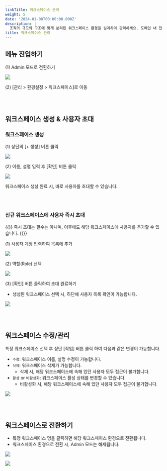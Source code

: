 ```yaml
---
linkTitle: 워크스페이스 관리
weight: 5
date: '2024-01-08T00:00:00.000Z'
description: |
  조직의 규모와 구조에 맞게 분리된 워크스페이스 환경을 설계하여 관리하세요. 도메인 내 전체 워크스페이스 생성, 관리가 가능합니다.
title: 워크스페이스 관리
---
```


## 메뉴 진입하기

(1) Admin 모드로 전환하기

![](/guides/admin/admin_mode/admin-mode-01-ko.png)

(2) \[관리 > 환경설정 > 워크스페이스]로 이동

<br> <br>

## 워크스페이스 생성 & 사용자 초대

### 워크스페이스 생성

(1) 상단의 \[+ 생성] 버튼 클릭

![](/guides/admin/workspaces/workspace-create-workspace-01-ko.png)

(2) 이름, 설명 입력 후 \[확인] 버튼 클릭

![](/guides/admin/workspaces/workspace-create-workspace-02-ko.png)

워크스페이스 생성 완료 시, 바로 사용자를 초대할 수 있습니다.

<br> <br>

### 신규 워크스페이스에 사용자 즉시 초대

{{<alert>}}
즉시 초대는 필수는 아니며, 이후에도 해당 워크스페이스에 사용자를 추가할 수 있습니다.
{{</alert>}}

(1) 사용자 계정 입력하여 목록에 추가

![](/guides/admin/workspaces/workspace-create-workspace-03-ko.png)

(2) 역할(Role) 선택

![](/guides/admin/workspaces/workspace-create-workspace-04-ko.png)

(3) \[확인] 버튼 클릭하여 초대 완료하기

* 생성된 워크스페이스 선택 시, 하단에 사용자 목록 확인이 가능합니다.

![](/guides/admin/workspaces/workspace-create-workspace-05-ko.png)

<br> <br>

## 워크스페이스 수정/관리

특정 워크스페이스 선택 후 상단 \[작업] 버튼 클릭 하여 다음과 같은 변경이 가능합니다.

* `수정`: 워크스페이스 이름, 설명 수정이 가능합니다.
* `삭제`: 워크스페이스 삭제가 가능합니다.
  * 삭제 시, 해당 워크스페이스에 속해 있던 사용자 모두 접근이 불가합니다.
* `활성` or `비활성화`: 워크스페이스 활성 상태를 변경할 수 있습니다.
  * 비활성화 시, 해당 워크스페이스에 속해 있던 사용자 모두 접근이 불가합니다.

![](/guides/admin/workspaces/workspace-enable-disable-ko.png)

<br> <br>

## 워크스페이스로 전환하기

* 특정 워크스페이스 명을 클릭하면 해당 워크스페이스 환경으로 전환됩니다.
* 워크스페이스 환경으로 전환 시, Admin 모드는 해제됩니다.

![](/guides/admin/workspaces/workspace-create-workspace-06.png)

![](/guides/admin/workspaces/workspace-create-workspace-07-ko.png)
